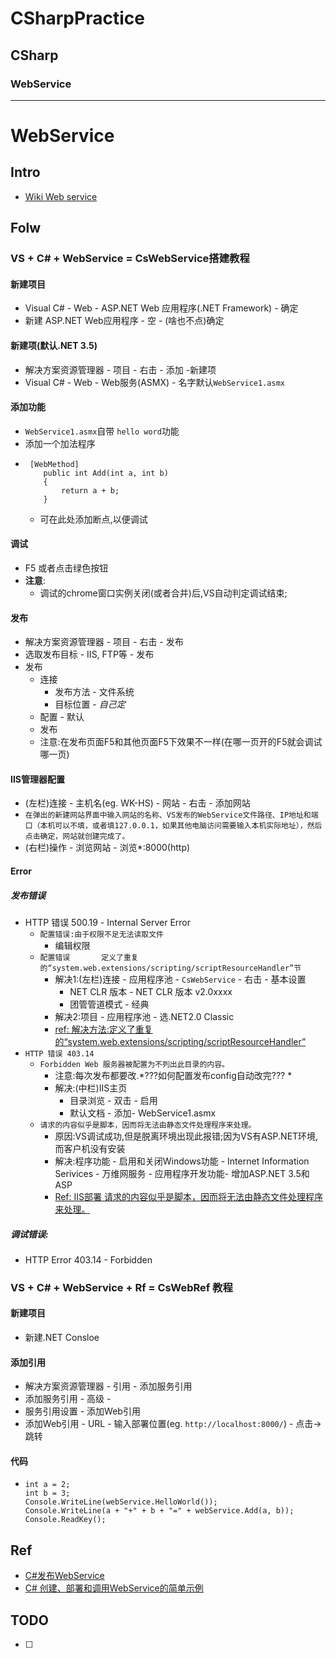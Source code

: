 # CSharpPractice

## CSharp
### WebService
----

# WebService

## Intro
- [Wiki Web service](https://en.wikipedia.org/wiki/Web_service)
## Folw
### VS + C# + WebService = CsWebService搭建教程
#### 新建项目
- Visual C# - Web - ASP.NET Web 应用程序(.NET Framework) - 确定
- 新建 ASP.NET Web应用程序 - 空 - (啥也不点)确定
#### 新建项(默认.NET 3.5)
- 解决方案资源管理器 - 项目 - 右击 - 添加 -新建项
- Visual C# - Web - Web服务(ASMX) - 名字默认```WebService1.asmx```
#### 添加功能
- ```WebService1.asmx```自带 ```hello word```功能
- 添加一个加法程序
- ```
   [WebMethod]
      public int Add(int a, int b)
      {
          return a + b;
      }
   ```
  - 可在此处添加断点,以便调试
#### 调试
- F5 或者点击绿色按钮
- **注意**:
  - 调试的chrome窗口实例关闭(或者合并)后,VS自动判定调试结束;
#### 发布
- 解决方案资源管理器 - 项目 - 右击 - 发布
- 选取发布目标 - IIS, FTP等 - 发布
- 发布
  -  连接 
     -  发布方法 - 文件系统
     -  目标位置 - *自己定*
  -  配置 - 默认
  -  发布
  -  注意:在发布页面F5和其他页面F5下效果不一样(在哪一页开的F5就会调试哪一页)
#### IIS管理器配置
 -  (左栏)连接 - 主机名(eg. WK-HS) - 网站 - 右击 - 添加网站
 -  ```在弹出的新建网站界面中输入网站的名称、VS发布的WebService文件路径、IP地址和端口（本机可以不填，或者填127.0.0.1，如果其他电脑访问需要输入本机实际地址），然后点击确定，网站就创建完成了。```
 -  (右栏)操作 - 浏览网站 - 浏览*:8000(http)
#### Error
##### 发布错误
- HTTP 错误 500.19 - Internal Server Error
   - ```配置错误:由于权限不足无法读取文件```
     - 编辑权限
   - ```配置错误	   定义了重复的“system.web.extensions/scripting/scriptResourceHandler”节```
     - 解决1:(左栏)连接 - 应用程序池 - ```CsWebService``` - 右击 - 基本设置
       - NET CLR 版本 - NET CLR 版本 v2.0xxxx
       - 团管管道模式 - 经典
     - 解决2:项目 - 应用程序池 - 选.NET2.0 Classic
     - [ref: 解决方法:定义了重复的“system.web.extensions/scripting/scriptResourceHandler”](https://www.mycodes.net/75/6127.htm)
- ```HTTP 错误 403.14``` 
  -  ```Forbidden Web 服务器被配置为不列出此目录的内容。```
     -  注意:每次发布都要改.*???如何配置发布config自动改完??? *
     - 解决:(中栏)IIS主页 
       - 目录浏览 - 双击 - 启用
       - 默认文档 - 添加- WebService1.asmx
  -  ```请求的内容似乎是脚本，因而将无法由静态文件处理程序来处理。```
     -  原因:VS调试成功,但是脱离环境出现此报错;因为VS有ASP.NET环境,而客户机没有安装
     -  解决:程序功能 - 启用和关闭Windows功能 - Internet Information Serivices - 万维网服务 - 应用程序开发功能- 增加ASP.NET 3.5和ASP
     -  [Ref: IIS部署 请求的内容似乎是脚本，因而将无法由静态文件处理程序来处理。](https://www.jianshu.com/p/d174fe955526)
##### 调试错误:
- HTTP Error 403.14 - Forbidden


### VS + C# + WebService + Rf = CsWebRef 教程
#### 新建项目
- 新建.NET Consloe
#### 添加引用
- 解决方案资源管理器 - 引用 - 添加服务引用
- 添加服务引用 - 高级 - 
- 服务引用设置 - 添加Web引用
- 添加Web引用 - URL - 输入部署位置(eg. ````http://localhost:8000/````) - 点击->跳转
#### 代码
- ```WebRef.WebService1 webService = new WebRef.WebService1();
  int a = 2;
  int b = 3;
  Console.WriteLine(webService.HelloWorld());
  Console.WriteLine(a + "+" + b + "=" + webService.Add(a, b));
  Console.ReadKey();
  ```
## Ref
- [C#发布WebService](https://blog.csdn.net/han_better/article/details/81368433)
- [C# 创建、部署和调用WebService的简单示例](https://www.cnblogs.com/Brambling/p/6815565.html)
## TODO
- [ ] 